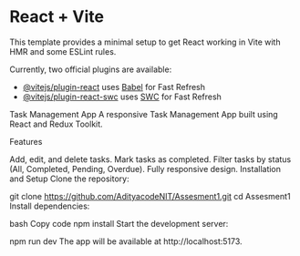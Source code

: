 # React + Vite

This template provides a minimal setup to get React working in Vite with HMR and some ESLint rules.

Currently, two official plugins are available:

- [@vitejs/plugin-react](https://github.com/vitejs/vite-plugin-react/blob/main/packages/plugin-react/README.md) uses [Babel](https://babeljs.io/) for Fast Refresh
- [@vitejs/plugin-react-swc](https://github.com/vitejs/vite-plugin-react-swc) uses [SWC](https://swc.rs/) for Fast Refresh

Task Management App
A responsive Task Management App built using React and Redux Toolkit.

Features

Add, edit, and delete tasks.
Mark tasks as completed.
Filter tasks by status (All, Completed, Pending, Overdue).
Fully responsive design.
Installation and Setup
Clone the repository:

git clone https://github.com/AdityacodeNIT/Assesment1.git
cd Assesment1
Install dependencies:

bash
Copy code
npm install
Start the development server:

npm run dev
The app will be available at http://localhost:5173.


